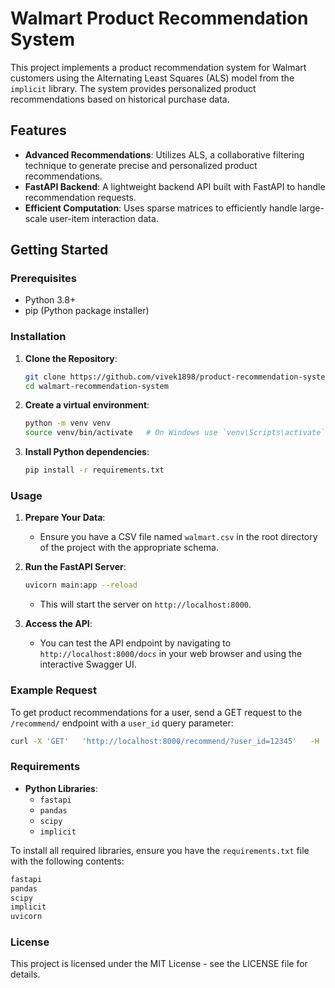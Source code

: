 
# Walmart Product Recommendation System

This project implements a product recommendation system for Walmart customers using the Alternating Least Squares (ALS) model from the `implicit` library. The system provides personalized product recommendations based on historical purchase data.

## Features

- **Advanced Recommendations**: Utilizes ALS, a collaborative filtering technique to generate precise and personalized product recommendations.
- **FastAPI Backend**: A lightweight backend API built with FastAPI to handle recommendation requests.
- **Efficient Computation**: Uses sparse matrices to efficiently handle large-scale user-item interaction data.

## Getting Started

### Prerequisites

- Python 3.8+
- pip (Python package installer)

### Installation

1. **Clone the Repository**:
   ```bash
   git clone https://github.com/vivek1898/product-recommendation-system.git
   cd walmart-recommendation-system
   ```

2. **Create a virtual environment**:
   ```bash
   python -m venv venv
   source venv/bin/activate   # On Windows use `venv\Scripts\activate`
   ```

3. **Install Python dependencies**:
   ```bash
   pip install -r requirements.txt
   ```

### Usage

1. **Prepare Your Data**:
   - Ensure you have a CSV file named `walmart.csv` in the root directory of the project with the appropriate schema.

2. **Run the FastAPI Server**:
   ```bash
   uvicorn main:app --reload
   ```
   - This will start the server on `http://localhost:8000`.

3. **Access the API**:
   - You can test the API endpoint by navigating to `http://localhost:8000/docs` in your web browser and using the interactive Swagger UI.

### Example Request

To get product recommendations for a user, send a GET request to the `/recommend/` endpoint with a `user_id` query parameter:

```bash
curl -X 'GET'   'http://localhost:8000/recommend/?user_id=12345'   -H 'accept: application/json'
```

### Requirements

- **Python Libraries**:
  - `fastapi`
  - `pandas`
  - `scipy`
  - `implicit`

To install all required libraries, ensure you have the `requirements.txt` file with the following contents:

```txt
fastapi
pandas
scipy
implicit
uvicorn
```

### License

This project is licensed under the MIT License - see the LICENSE file for details.
